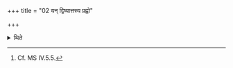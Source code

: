 +++
title = "02 यन् द्विष्यात्तस्य प्रह्वो"

+++

<details><summary>थिते</summary>

2. In the case of (the sacrificer) whom he hates, he should offer while stooping.[^1]  

[^1]: Cf. MS IV.5.5.   
</details>
